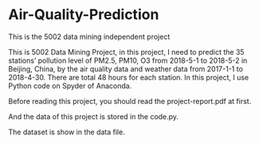 # Air-Quality-Prediction
This is the 5002 data mining independent project

This is 5002 Data Mining Project, in this project, I need to predict the 35 stations’ pollution level of PM2.5, PM10, O3 from 2018-5-1 to 2018-5-2 in Beijing, China, by the air quality data and weather data from 2017-1-1 to 2018-4-30. There are total 48 hours for each station. In this project, I use Python code on Spyder of Anaconda. 

Before reading this project, you should read the project-report.pdf at first.

And the data of this project is stored in the code.py.

The dataset is show in the data file.
